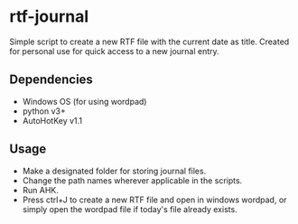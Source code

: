 # rtf-journal
Simple script to create a new RTF file with the current date as title. Created for personal use for quick access to a new journal entry. 

## Dependencies
- Windows OS (for using wordpad) 
- python v3+
- AutoHotKey v1.1

## Usage
- Make a designated folder for storing journal files. 
- Change the path names wherever applicable in the scripts.
- Run AHK.
- Press ctrl+J to create a new RTF file and open in windows wordpad, or simply open the wordpad file if today's file already exists.
